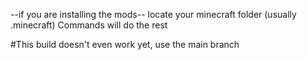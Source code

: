 

--if you are installing the mods--
locate your minecraft folder (usually .minecraft) 
Commands will do the rest


#This build doesn't even work yet, use the main branch
